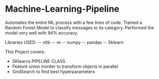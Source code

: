 # Machine-Learning-Pipeline

Automates the entire ML process with a few lines of code. Trained a Random Forest Model to classify messages to its category. Performed
the model very well with 94% accuracy. 


Libraries USED:
-- nltk
-- re
-- numpy
-- pandas
-- Sklearn


This Project covers:
- SKlearns PIPELINE CLASS
- Feature union inorder to transform objects in parallel
- GridSearch to find best hyperparameters
